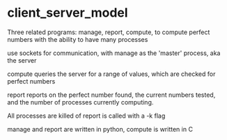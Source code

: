 client_server_model
===================

Three related programs: manage, report, compute, to compute perfect numbers with the ability to have many processes

use sockets for communication, with manage as the 'master' process, aka the server

compute queries the server for a range of values, which are checked for perfect numbers

report reports on the perfect number found, the current numbers tested, and the number of processes currently computing.

All processes are killed of report is called with a -k flag

manage and report are written in python, compute is written in C
